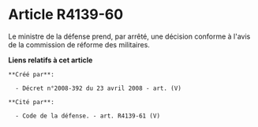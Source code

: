 # Article R4139-60

Le ministre de la défense prend, par arrêté, une décision conforme à l'avis de la commission de réforme des militaires.

**Liens relatifs à cet article**

	**Créé par**:

	  - Décret n°2008-392 du 23 avril 2008 - art. (V)

	**Cité par**:

	  - Code de la défense. - art. R4139-61 (V)
